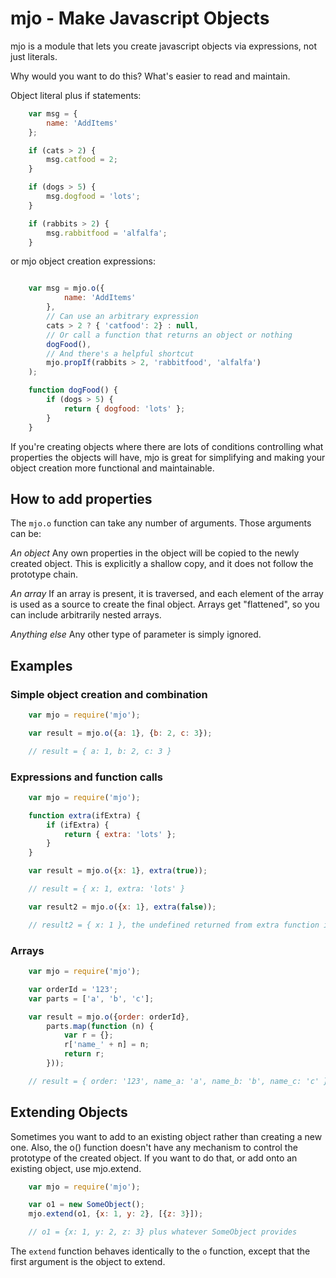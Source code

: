 # mjo - Make Javascript Objects

mjo is a module that lets you create javascript objects via expressions, not just literals.

Why would you want to do this? What's easier to read and maintain.

Object literal plus if statements:

```javascript
    var msg = {
        name: 'AddItems'
    };

    if (cats > 2) {
        msg.catfood = 2;
    }

    if (dogs > 5) {
        msg.dogfood = 'lots';
    }

    if (rabbits > 2) {
        msg.rabbitfood = 'alfalfa';
    }
```

or mjo object creation expressions:

```javascript

    var msg = mjo.o({
            name: 'AddItems'
        },
        // Can use an arbitrary expression
        cats > 2 ? { 'catfood': 2} : null,
        // Or call a function that returns an object or nothing
        dogFood(),
        // And there's a helpful shortcut
        mjo.propIf(rabbits > 2, 'rabbitfood', 'alfalfa')
    );

    function dogFood() {
        if (dogs > 5) {
            return { dogfood: 'lots' };
        }
    }
```

If you're creating objects where there are lots of conditions controlling what properties the objects will have, mjo is great for simplifying and making your object creation more functional and maintainable.

## How to add properties

The `mjo.o` function can take any number of arguments. Those arguments can be:

*An object* Any own properties in the object will be copied to the newly created object. This is explicitly a shallow copy, and it does not follow the prototype chain.

*An array* If an array is present, it is traversed, and each element of the array is used as a source to create the final object. Arrays get "flattened", so you can include arbitrarily nested arrays.

*Anything else* Any other type of parameter is simply ignored.

## Examples

### Simple object creation and combination

```javascript
    var mjo = require('mjo');

    var result = mjo.o({a: 1}, {b: 2, c: 3});

    // result = { a: 1, b: 2, c: 3 }
```

### Expressions and function calls

```javascript
    var mjo = require('mjo');

    function extra(ifExtra) {
        if (ifExtra) {
            return { extra: 'lots' };
        }
    }

    var result = mjo.o({x: 1}, extra(true));

    // result = { x: 1, extra: 'lots' }

    var result2 = mjo.o({x: 1}, extra(false));

    // result2 = { x: 1 }, the undefined returned from extra function is ignored
```

### Arrays

```javascript
    var mjo = require('mjo');

    var orderId = '123';
    var parts = ['a', 'b', 'c'];

    var result = mjo.o({order: orderId},
        parts.map(function (n) {
            var r = {};
            r['name_' + n] = n;
            return r;
        }));

    // result = { order: '123', name_a: 'a', name_b: 'b', name_c: 'c' }
```
## Extending Objects

Sometimes you want to add to an existing object rather than creating a new one. Also, the o() function doesn't have any mechanism to control the prototype of the created object. If you want to do that, or add onto an existing object, use mjo.extend.

```javascript
    var mjo = require('mjo');

    var o1 = new SomeObject();
    mjo.extend(o1, {x: 1, y: 2}, [{z: 3}]);

    // o1 = {x: 1, y: 2, z: 3} plus whatever SomeObject provides
```

The `extend` function behaves identically to the `o` function, except that the first argument is the object to extend.
